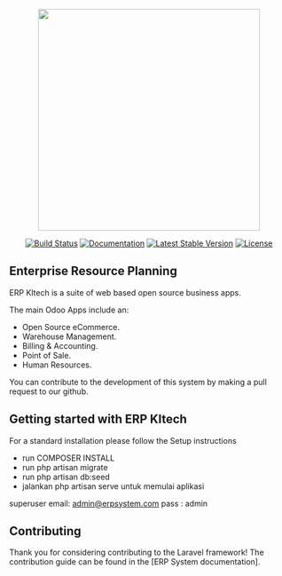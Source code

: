 <p align="center"><img src="https://kltech-intl.odoo.com/web/image/website/1/logo/kltech-intl?unique=42688f5" width="400"></p>

<p align="center">
<a href="https://kltech-intl.odoo.com"><img src="https://img.shields.io/badge/Master-Success-success" alt="Build Status"></a>
<a href="https://kltech-intl.odoo.com"><img src="https://img.shields.io/badge/Master-Docs-blueviolet" alt="Documentation"></a>
<a href="https://kltech-intl.odoo.com"><img src="https://img.shields.io/badge/Version-2.0.3-blue" alt="Latest Stable Version"></a>
<a href="https://kltech-intl.odoo.com"><img src="https://img.shields.io/github/license/kelvzxu/erp_laravel" alt="License"></a>
</p>

## Enterprise Resource Planning

ERP Kltech is a suite of web based open source business apps.

The main Odoo Apps include an:
- Open Source eCommerce.
- Warehouse Management. 
- Billing & Accounting.
- Point of Sale.
- Human Resources.


You can contribute to the development of this system by making a pull request to our github.

## Getting started with ERP Kltech

For a standard installation please follow the Setup instructions
- run COMPOSER INSTALL
- run php artisan migrate
- run php artisan db:seed
- jalankan php artisan serve untuk memulai aplikasi

superuser
email: admin@erpsystem.com
pass : admin

## Contributing

Thank you for considering contributing to the Laravel framework! The contribution guide can be found in the [ERP System documentation].

